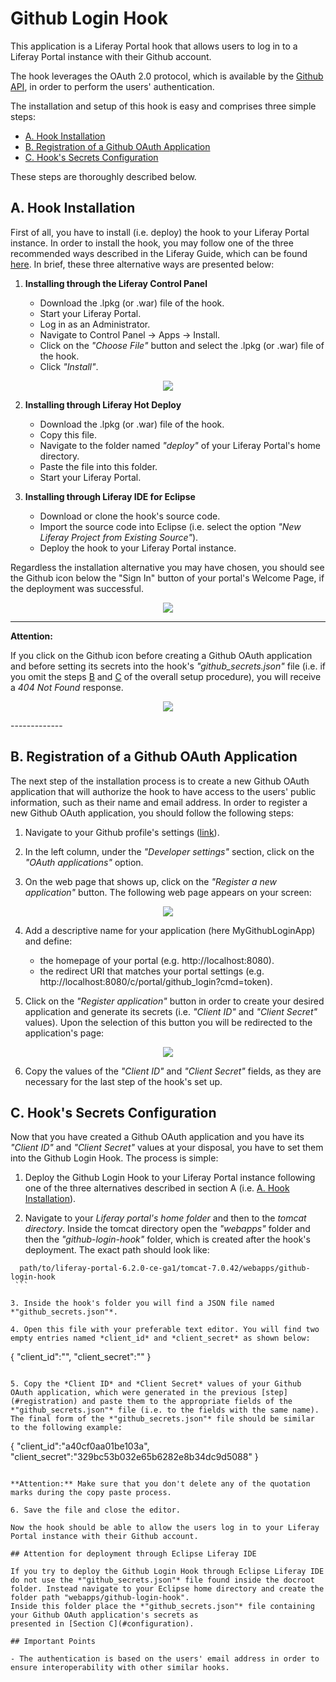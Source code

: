 Github Login Hook
=================

This application is a Liferay Portal hook that allows users to log in to a Liferay Portal instance with their Github account.

The hook leverages the OAuth 2.0 protocol, which is available by the [Github API](https://developer.github.com/v3/), in order to perform the users' authentication.

The installation and setup of this hook is easy and comprises three simple steps:

  - [A. Hook Installation](#installation)
  - [B. Registration of a Github OAuth Application](#registration)
  - [C. Hook's Secrets Configuration](#configuration)

These steps are thoroughly described below.

<h2 id="installation">A. Hook Installation</h2>

First of all, you have to install (i.e. deploy) the hook to your Liferay Portal instance. 
In order to install the hook, you may follow one of the three recommended ways described in the Liferay Guide, which can be found [here](https://dev.liferay.com/discover/portal/-/knowledge_base/6-2/downloading-and-installing-apps).
In brief, these three alternative ways are presented below:

 1. **Installing through the Liferay Control Panel**
 
    - Download the .lpkg (or .war) file of the hook.
	- Start your Liferay Portal.
	- Log in as an Administrator.
	- Navigate to Control Panel -> Apps -> Install.
	- Click on the *"Choose File"* button and select the .lpkg (or .war) file of the hook.
	- Click *"Install"*.
	
 <p align="center">
	<img align="center" src="/images/github-install-hook.jpg" />
 </p>

	
 2. **Installing through Liferay Hot Deploy**
 
    - Download the .lpkg (or .war) file of the hook.
	- Copy this file.
	- Navigate to the folder named *"deploy"* of your Liferay Portal's home directory.
	- Paste the file into this folder.
	- Start your Liferay Portal.
	
 3. **Installing through Liferay IDE for Eclipse**
 
    - Download or clone the hook's source code.
	- Import the source code into Eclipse (i.e. select the option *"New Liferay Project from Existing Source"*).
	- Deploy the hook to your Liferay Portal instance.
	
Regardless the installation alternative you may have chosen, you should see the Github icon below the "Sign In" button of 
your portal's Welcome Page, if the deployment was successful. 

 <p align="center" width="256" height="147">
	<img align="center" src="/images/github-sign-in-page.jpg" />
 </p>

-----------
**Attention:**

If you click on the Github icon before creating a Github OAuth application and before setting its secrets 
into the hook's *"github_secrets.json"* file (i.e. if you omit the steps [B](#registration) and [C](#configuration) of the overall setup procedure), you will receive a *404 Not Found* response.  	

 <p align="center" width="128" height="73">
	<img align="center" src="/images/github-error-404.jpg" />
 </p>
-------------

<h2 id="registration">B. Registration of a Github OAuth Application</h2>

The next step of the installation process is to create a new Github OAuth application that will authorize
the hook to have access to the users' public information, such as their name and email address. In order to 
register a new Github OAuth application, you should follow the following steps:

 1. Navigate to your Github profile's settings ([link](https://github.com/settings/profile)).
 
 2. In the left column, under the *"Developer settings"* section, click on the *"OAuth applications"* option.
 
 3. On the web page that shows up, click on the *"Register a new application"* button. The following web page appears on your screen:
 
  <p align="center">
	<img align="center" src="/images/github-register-app.jpg" />
  </p>

 4. Add a descriptive name for your application (here MyGithubLoginApp) and define:
     - the homepage of your portal (e.g. http://localhost:8080).
	 - the redirect URI that matches your portal settings (e.g. http://localhost:8080/c/portal/github_login?cmd=token).
	 
 5. Click on the *"Register application"* button in order to create your desired application and generate its secrets (i.e. *"Client ID"* and *"Client Secret"* values). Upon the selection of this button you will be redirected to the application's page:
 
 <p align="center">
	<img align="center" src="/images/github-app-info.jpg" />
 </p> 
 
 6. Copy the values of the *"Client ID"* and *"Client Secret"* fields, as they are necessary for the last step of the hook's set up.
 
 
<h2 id="configuration">C. Hook's Secrets Configuration</h2>

Now that you have created a Github OAuth application and you have its *"Client ID"* and *"Client Secret"* values at your disposal,
you have to set them into the Github Login Hook. The process is simple:

 1. Deploy the Github Login Hook to your Liferay Portal instance following one of the three alternatives described in section A (i.e. [A. Hook Installation](#installation)).
 
 2. Navigate to your *Liferay portal's home folder* and then to the *tomcat directory*. Inside the tomcat directory open the *"webapps"* folder and then the *"github-login-hook"* folder, which is created after the hook's deployment. The exact path should look like: 
   
   ```
     path/to/liferay-portal-6.2.0-ce-ga1/tomcat-7.0.42/webapps/github-login-hook
    ```
	
 3. Inside the hook's folder you will find a JSON file named *"github_secrets.json"*.
 
 4. Open this file with your preferable text editor. You will find two empty entries named *client_id* and *client_secret* as shown below:
 
   ```
   {
	"client_id":"",
	"client_secret":""
	}
   ```
 
 5. Copy the *Client ID* and *Client Secret* values of your Github OAuth application, which were generated in the previous [step](#registration) and paste them to the appropriate fields of the *"github_secrets.json"* file (i.e. to the fields with the same name). The final form of the *"github_secrets.json"* file should be similar to the following example:
 
   ```
   {
	"client_id":"a40cf0aa01be103a",
	"client_secret":"329bc53b032e65b6282e8b34dc9d5088"
    }
   ```
   
 **Attention:** Make sure that you don't delete any of the quotation marks during the copy paste process.
 
 6. Save the file and close the editor.
 
Now the hook should be able to allow the users log in to your Liferay Portal instance with their Github account.

## Attention for deployment through Eclipse Liferay IDE

If you try to deploy the Github Login Hook through Eclipse Liferay IDE do not use the *"github_secrets.json"* file found inside the docroot folder. Instead navigate to your Eclipse home directory and create the folder path "webapps/github-login-hook". 
Inside this folder place the *"github_secrets.json"* file containing your Github OAuth application's secrets as 
presented in [Section C](#configuration).

## Important Points

 - The authentication is based on the users' email address in order to ensure interoperability with other similar hooks. 
 
